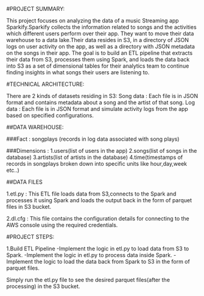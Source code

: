 #PROJECT SUMMARY:

This project focuses on analyzing the data of a music Streaming app Sparkify.Sparkify collects the information related to songs and the activities which different users perform over their app. They want to move their data warehouse to a data lake.Their data resides in S3, in a directory of JSON logs on user activity on the app, as well as a directory with JSON metadata on the songs in their app.
The goal is to  build an ETL pipeline that extracts their data from S3, processes them using Spark, and loads the data back into S3 as a set of dimensional tables for their analytics team to continue finding insights in what songs their users are listening to.

#TECHNICAL ARCHITECTURE:

There are 2 kinds of datasets residing in S3:
Song data : Each file is in JSON format and contains metadata about a song and the artist of that song.
Log data  : Each file is in JSON format and simulate activity logs from the app based on specified configurations.

##DATA WAREHOUSE:                                              

###Fact :
songplays (records in log data associated with song plays)

###Dimensions :
1.users(list of users in the app)
2.songs(list of songs in the database)
3.artists(list of artists in the database)
4.time(timestamps of records in songplays broken down into specific units like hour,day,week etc..)

##DATA FILES
    
1.etl.py : 
This ETL file loads data from S3,connects to the Spark and processes it using Spark and loads the output back in the form of parquet files in S3 bucket.

2.dl.cfg :
This file contains the configuration details for connecting to the AWS console using the required credentials.

#PROJECT STEPS:

1.Build ETL Pipeline
-Implement the logic in etl.py to load data from S3 to Spark.
-Implement the logic in etl.py to process data inside Spark.
-Implement the logic to load the data back from Spark to S3 in the form of parquet files.


Simply run the etl.py file to see the desired parquet files(after the processing) in the S3 bucket.
